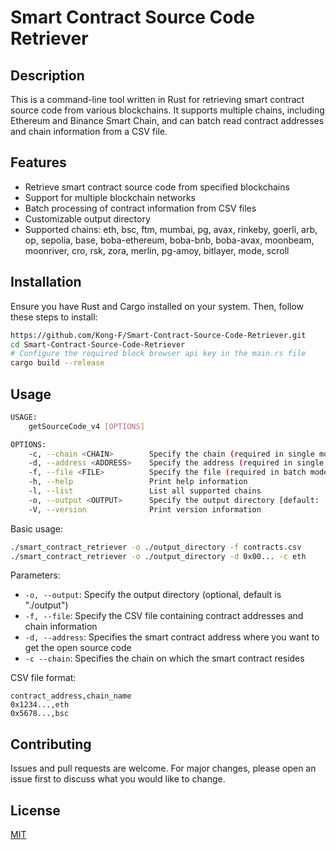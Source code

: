 # Smart Contract Source Code Retriever

## Description

This is a command-line tool written in Rust for retrieving smart contract source code from various blockchains. It supports multiple chains, including Ethereum and Binance Smart Chain, and can batch read contract addresses and chain information from a CSV file.

## Features

- Retrieve smart contract source code from specified blockchains
- Support for multiple blockchain networks
- Batch processing of contract information from CSV files
- Customizable output directory
- Supported chains: eth, bsc, ftm, mumbai, pg, avax, rinkeby, goerli, arb, op, sepolia, base, boba-ethereum, boba-bnb, boba-avax, moonbeam, moonriver, cro, rsk, zora, merlin, pg-amoy, bitlayer, mode, scroll

## Installation

Ensure you have Rust and Cargo installed on your system. Then, follow these steps to install:

```bash
https://github.com/Kong-F/Smart-Contract-Source-Code-Retriever.git
cd Smart-Contract-Source-Code-Retriever
# Configure the required block browser api key in the main.rs file
cargo build --release
```

## Usage

```bash
USAGE:
    getSourceCode_v4 [OPTIONS]

OPTIONS:
    -c, --chain <CHAIN>        Specify the chain (required in single mode)
    -d, --address <ADDRESS>    Specify the address (required in single mode)
    -f, --file <FILE>          Specify the file (required in batch mode). e.g. 0x0,eth
    -h, --help                 Print help information
    -l, --list                 List all supported chains
    -o, --output <OUTPUT>      Specify the output directory [default: ./output]
    -V, --version              Print version information
```

Basic usage:

```bash
./smart_contract_retriever -o ./output_directory -f contracts.csv
./smart_contract_retriever -o ./output_directory -d 0x00... -c eth
```

Parameters:
- `-o, --output`: Specify the output directory (optional, default is "./output")
- `-f, --file`: Specify the CSV file containing contract addresses and chain information
- `-d, --address`: Specifies the smart contract address where you want to get the open source code
- `-c --chain`: Specifies the chain on which the smart contract resides

CSV file format:
```
contract_address,chain_name
0x1234...,eth
0x5678...,bsc
```

## Contributing

Issues and pull requests are welcome. For major changes, please open an issue first to discuss what you would like to change.

## License

[MIT](https://choosealicense.com/licenses/mit/)